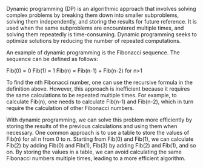 Dynamic programming (DP) is an algorithmic approach that involves solving complex problems by breaking them down into smaller subproblems, solving them independently, and storing the results for future reference. It is used when the same subproblems are encountered multiple times, and solving them repeatedly is time-consuming. Dynamic programming seeks to optimize solutions by reducing the number of repeated computations.

An example of dynamic programming is the Fibonacci sequence. The sequence can be defined as follows: 

Fib(0) = 0
Fib(1) = 1
Fib(n) = Fib(n-1) + Fib(n-2) for n>1

To find the nth Fibonacci number, one can use the recursive formula in the definition above. However, this approach is inefficient because it requires the same calculations to be repeated multiple times. For example, to calculate Fib(n), one needs to calculate Fib(n-1) and Fib(n-2), which in turn require the calculation of other Fibonacci numbers.

With dynamic programming, we can solve this problem more efficiently by storing the results of the previous calculations and using them when necessary. One common approach is to use a table to store the values of Fib(n) for all n from 0 to n. Starting from Fib(0) and Fib(1), we can calculate Fib(2) by adding Fib(0) and Fib(1), Fib(3) by adding Fib(2) and Fib(1), and so on. By storing the values in a table, we can avoid calculating the same Fibonacci numbers multiple times, leading to a more efficient algorithm.